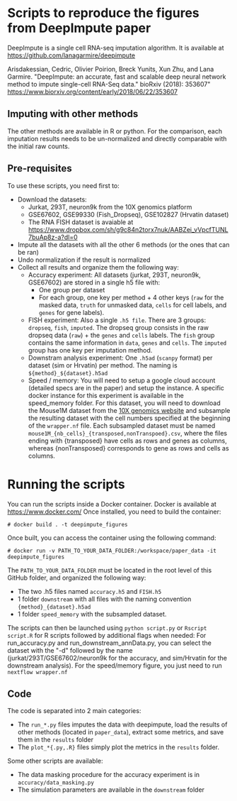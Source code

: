 # Scripts to reproduce the figures from DeepImpute paper

DeepImpute is a single cell RNA-seq imputation algorithm. It is available at https://github.com/lanagarmire/deepimpute 

Arisdakessian, Cedric, Olivier Poirion, Breck Yunits, Xun Zhu, and Lana Garmire.
"DeepImpute: an accurate, fast and scalable deep neural network method to impute single-cell RNA-Seq data." bioRxiv (2018): 353607"
https://www.biorxiv.org/content/early/2018/06/22/353607

## Imputing with other methods
The other methods are available in R or python. For the comparison, each imputation results needs to be un-normalized and directly comparable with the initial raw counts.

## Pre-requisites
To use these scripts, you need first to:
- Download the datasets:
  - Jurkat, 293T, neuron9k from the 10X genomics platform
  - GSE67602, GSE99330 (Fish_Dropseq), GSE102827 (Hrvatin dataset)
  - The RNA FISH dataset is avaiable at https://www.dropbox.com/sh/g9c84n2torx7nuk/AABZei_vVpcfTUNL7buAp8z-a?dl=0
- Impute all the datasets with all the other 6 methods (or the ones that can be ran)
- Undo normalization if the result is normalized
- Collect all results and organize them the following way:
  - Accuracy experiment: All datasets (jurkat, 293T, neuron9k, GSE67602) are stored in a single h5 file with:
    - One group per dataset
    - For each group, one key per method + 4 other keys (`raw` for the masked data, `truth` for unmasked data, `cells` for cell labels, and `genes` for gene labels).
  - FISH experiment: Also a single `.h5 file`. There are 3 groups: `dropseq`, `fish`, `imputed`. The dropseq group consists in the raw dropseq data (`raw`) + the `genes` and `cells` labels. The `fish` group contains the same information in `data`, `genes` and `cells`. The `imputed` group has one key per imputation method.
  - Downstram analysis experiment: One `.h5ad` (`scanpy` format) per dataset (sim or Hrvatin) per method. The naming is `${method}_${dataset}.h5ad`
  - Speed / memory: You will need to setup a google cloud account (detailed specs are in the paper) and setup the instance. A specific docker instance for this experiment is available in the speed_memory folder. For this dataset, you will need to download the Mouse1M dataset from the [10X genomics website](https://www.10xgenomics.com/solutions/single-cell/) and subsample the resulting dataset with the cell numbers specified at the beginning of the `wrapper.nf` file. Each subsampled dataset must be named `mouse1M_{nb_cells}_{transposed,nonTranspoed}.csv`, where the files ending with {transposed} have cells as rows and genes as columns, whereas {nonTransposed} corresponds to gene as rows and cells as columns.

# Running the scripts
You can run the scripts inside a Docker container. Docker is available at https://www.docker.com/
Once installed, you need to build the container:
```
# docker build . -t deepimpute_figures
```
Once built, you can access the container using the following command:
```
# docker run -v PATH_TO_YOUR_DATA_FOLDER:/workspace/paper_data -it deepimpute_figures
```
The `PATH_TO_YOUR_DATA_FOLDER` must be located in the root level of this GitHub folder, and organized the following way:
- The two .h5 files named `accuracy.h5` and `FISH.h5`
- 1 folder `downstream` with all files with the naming convention `{method}_{dataset}.h5ad`
- 1 folder `speed_memory` with the subsampled dataset.

The scripts can then be launched using `python script.py` or `Rscript script.R` for R scripts followed by additional flags when needed: For run_accuracy.py and run_downstream_annData.py, you can select the dataset with the "-d" followed by the name (jurkat/293T/GSE67602/neuron9k for the accuracy, and sim/Hrvatin for the downstream analysis).
For the speed/memory figure, you just need to run `nextflow wrapper.nf`

## Code
The code is separated into 2 main categories:
- The `run_*.py` files imputes the data with deepimpute, load the results of other methods (located in `paper_data`), extract some metrics, and save them in the `results` folder
- The `plot_*{.py,.R}` files simply plot the metrics in the `results` folder.

Some other scripts are available:
- The data masking procedure for the accuracy experiment is in `accuracy/data_masking.py`
- The simulation parameters are available in the `downstream` folder